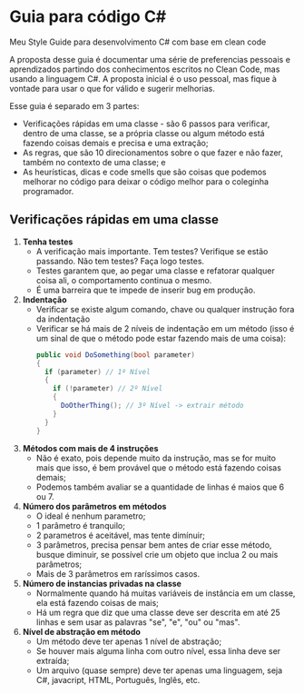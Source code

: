 # Guia para código C#

Meu Style Guide para desenvolvimento C# com base em clean code

A proposta desse guia é documentar uma série de preferencias pessoais e aprendizados partindo dos conhecimentos escritos no Clean Code, mas usando a linguagem C#. A proposta inicial é o uso pessoal, mas fique à vontade para usar o que for válido e sugerir melhorias.

Esse guia é separado em 3 partes:

- Verificações rápidas em uma classe - são 6 passos para verificar, dentro de uma classe, se a própria classe ou algum método está fazendo coisas demais e precisa e uma extração;
- As regras, que são 10 direcionamentos sobre o que fazer e não fazer, também no contexto de uma classe; e
- As heurísticas, dicas e code smells que são coisas que podemos melhorar no código para deixar o código melhor para o coleginha programador.

## Verificações rápidas em uma classe

1. **Tenha testes**
    - A verificação mais importante. Tem testes? Verifique se estão passando. Não tem testes? Faça logo testes.
    - Testes garantem que, ao pegar uma classe e refatorar qualquer coisa ali, o comportamento continua o mesmo.
    - É uma barreira que te impede de inserir bug em produção.
2. **Indentação**
    - Verificar se existe algum comando, chave ou qualquer instrução fora da indentação
    - Verificar se há mais de 2 níveis de indentação em um método (isso é um sinal de que o método pode estar fazendo mais de uma coisa):
      ```csharp
      public void DoSomething(bool parameter)
      {
        if (parameter) // 1º Nível
        {
          if (!parameter) // 2º Nível
          {
            DoOtherThing(); // 3º Nível -> extrair método
          }
        }
      }
      ```
3. **Métodos com mais de 4 instruções**
    - Não é exato, pois depende muito da instrução, mas se for muito mais que isso, é bem provável que o método está fazendo coisas demais;
    - Podemos também avaliar se a quantidade de linhas é maios que 6 ou 7.
4. **Número dos parâmetros em métodos**
    - O ideal é nenhum parametro;
    - 1 parâmetro é tranquilo;
    - 2 parametros é aceitável, mas tente dimínuir;
    - 3 parâmetros, precisa pensar bem antes de criar esse método, busque diminuir, se possível crie um objeto que inclua 2 ou mais parâmetros;
    - Mais de 3 parâmetros em raríssimos casos.
5. **Número de instancias privadas na classe**
    - Normalmente quando há muitas variáveis de instância em um classe, ela está fazendo coisas de mais;
    - Há um regra que diz que uma classe deve ser descrita em até 25 linhas e sem usar as palavras "se", "e", "ou" ou "mas".
6. **Nível de abstração em método**
    - Um método deve ter apenas 1 nível de abstração;
    - Se houver mais alguma linha com outro nível, essa linha deve ser extraída;
    - Um arquivo (quase sempre) deve ter apenas uma linguagem, seja C#, javacript, HTML, Português, Inglês, etc.
